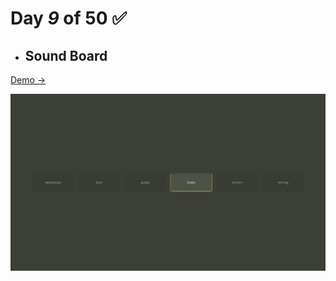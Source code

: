 # Day  *9* of 50 ✅

* ## Sound Board

 [Demo → ](https://chapst1.github.io/50-days-of-js/day-9/)

![Primer Diseno](./screenshot/1.png)
